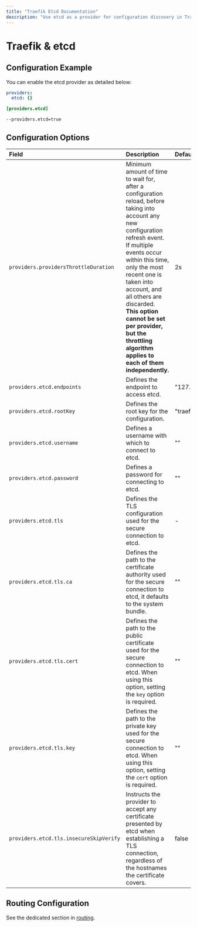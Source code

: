 ```yaml
---
title: "Traefik Etcd Documentation"
description: "Use etcd as a provider for configuration discovery in Traefik Proxy. Automate and store your configurations with Etcd. Read the technical documentation."
---
```


# Traefik & etcd

## Configuration Example

You can enable the etcd provider as detailed below:

```yaml tab="File (YAML)"
providers:
  etcd: {}
```

```toml tab="File (TOML)"
[providers.etcd]
```

```bash tab="CLI"
--providers.etcd=true
```

## Configuration Options 

| Field | Description                                               | Default              | Required |
|:------|:----------------------------------------------------------|:---------------------|:---------|
| `providers.providersThrottleDuration` | Minimum amount of time to wait for, after a configuration reload, before taking into account any new configuration refresh event.<br />If multiple events occur within this time, only the most recent one is taken into account, and all others are discarded.<br />**This option cannot be set per provider, but the throttling algorithm applies to each of them independently.** | 2s  | No |
| `providers.etcd.endpoints` | Defines the endpoint to access etcd. |  "127.0.0.1:2379"     | Yes   |
| `providers.etcd.rootKey` | Defines the root key for the configuration. |  "traefik"   | Yes   |
| `providers.etcd.username` | Defines a username with which to connect to etcd. |  ""   | No   |
| `providers.etcd.password` | Defines a password for connecting to etcd. |  ""    | No   |
| `providers.etcd.tls` | Defines the TLS configuration used for the secure connection to etcd. |  -  | No   |
| `providers.etcd.tls.ca` | Defines the path to the certificate authority used for the secure connection to etcd, it defaults to the system bundle.  | "" | No   |
| `providers.etcd.tls.cert` | Defines the path to the public certificate used for the secure connection to etcd. When using this option, setting the `key` option is required. | "" | Yes   |
| `providers.etcd.tls.key` | Defines the path to the private key used for the secure connection to etcd. When using this option, setting the `cert` option is required. | ""  | Yes   |
| `providers.etcd.tls.insecureSkipVerify` | Instructs the provider to accept any certificate presented by etcd when establishing a TLS connection, regardless of the hostnames the certificate covers. | false   | No   |

## Routing Configuration

See the dedicated section in [routing](../../../../routing/providers/kv.md).
